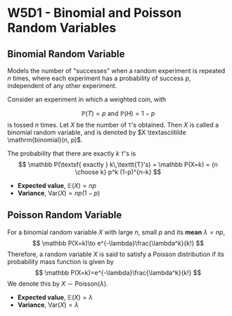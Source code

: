 # W5D1 - Binomial and Poisson Random Variables

## Binomial Random Variable

Models the number of "successes" when a random experiment is repeated $n$ times, where each experiment has a probability of success $p$, independent of any other experiment.

Consider an experiment in which a weighted coin, with

$$\mathbb P(T)=p \text{ and } \mathbb P(H) = 1-p$$
is tossed $n$ times. Let $X$ be the number of $\texttt T$'s obtained. Then $X$ is called a binomial random variable, and is denoted by $X \textasciitilde \mathrm{binomial}(n, p)$.

The probability that there are exactly $k$ $\texttt T$'s is
$$
\mathbb P(\textsf{ exactly } k\,\texttt{T}'s) = \mathbb P(X=k) = {n \choose k} p^k (1-p)^{n-k}
$$
- **Expected value**, $\mathbb E(X)=np$
- **Variance**, $\mathrm{Var}(X)=np(1-p)$

## Poisson Random Variable

For a binomial random variable $X$ with large $n$, small $p$ and its **mean** $\lambda=np$,
$$
\mathbb P(X=k)\to e^{-\lambda}\frac{\lambda^k}{k!}
$$
Therefore, a random variable $X$ is said to satisfy a Poisson distribution if its probability mass function is given by 
$$
\mathbb P(X=k)=e^{-\lambda}\frac{\lambda^k}{k!}
$$
We denote this by $X \sim \mathrm{Poisson}(\lambda)$.

- **Expected value**, $\mathbb E(X)=\lambda$
- **Variance**, $\mathrm{Var}(X)=\lambda$